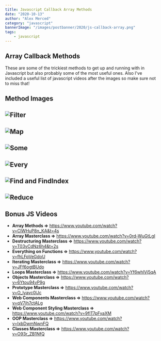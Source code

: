 ```yaml
---
title: Javascript Callback Array Methods
date: "2020-10-13"
author: "Alex Merced"
category: "javascript"
bannerImage: "/images/postbanner/2020/js-callback-array.png"
tags:
    - javascript
---
```


## Array Callback Methods

These are some of the trickiest methods to get up and running with in Javascript but also probably some of the most useful ones. Also I've included a useful list of javascript videos after the images so make sure not to miss that!

## Method Images

![Filter](https://i.imgur.com/gc9Cbtf.png)
---
![Map](https://i.imgur.com/sxUx9MO.png)
---
![Some](https://i.imgur.com/gPXnkHh.png)
---
![Every](https://i.imgur.com/4j4y4NM.png)
---
![Find and FindIndex](https://i.imgur.com/LrLYzKG.png)
---
![Reduce](https://i.imgur.com/LV8FkuM.png)
---

## Bonus JS Videos

- **Array Methods =>** https://www.youtube.com/watch?v=CIWHuP8n_KA&t=4s
- **Array Masterclass =>** https://www.youtube.com/watch?v=0rd-WuGtLgI
- **Destructuring Masterclass =>** https://www.youtube.com/watch?v=T03vCdNz6h4&t=2s
- **Everything on Functions =>** https://www.youtube.com/watch?v=fhLFpVeGdoU
- **Iterating Masterclass =>** https://www.youtube.com/watch?v=JFf6ogtBUdo
- **Loops Masterclass =>** https://www.youtube.com/watch?v=Yf6whlVj5qA
- **Objects Masterclass =>** https://www.youtube.com/watch?v=6Ytou94vP9g
- **Prototype Masterclass =>** https://www.youtube.com/watch?v=O_lyavc0lJc
- **Web Components Masterclass =>** https://www.youtube.com/watch?v=qV7jh7ctALg
- **Web Component Styling Masterclass =>** https://www.youtube.com/watch?v=9flT7pFyaXM
- **OOP Masterclass =>** https://www.youtube.com/watch?v=IxbDwmNwnFQ
- **Classes Masterclass =>** https://www.youtube.com/watch?v=O93r_ZB1NfQ